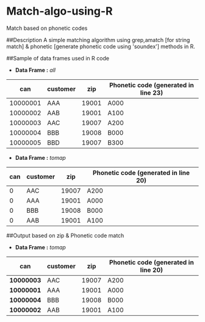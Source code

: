 # Match-algo-using-R
Match based on phonetic codes

##Description
A simple matching algorithm using grep,amatch [for string match] & phonetic [generate phonetic code using 'soundex'] methods in R.

##Sample of data frames used in R code
* **Data Frame :** *all* 
 

 | can       | customer        | zip        | Phonetic code (generated in line 23) |
 | ----------|-----------------|-----------|--------------------------------------|
 |10000001|	AAA|	19001|	A000|
 |10000002|	AAB|	19001|	A100|
 |10000003|	AAC|	19007|	A200|
 |10000004|	BBB|	19008|	B000|
 |10000005|	BBD|	19007|	B300|

* **Data Frame :** *tomap* 
 

 | can       | customer        | zip        | Phonetic code (generated in line 20) |
 | ----------|-----------------|------------|--------------------------------------|
 |0|	AAC|	19007|	A200|
 |0|	AAA|	19001|	A000|
 |0|	BBB|	19008|	B000|
 |0|	AAB|	19001|	A100|


##Output based on zip & Phonetic code match
* **Data Frame :** *tomap* 
 
 | can       | customer        | zip        | Phonetic code (generated in line 20) |
 | ----------|-----------------|------------|--------------------------------------|
 |**10000003**|	AAC|	19007|	A200|
 |**10000001**|	AAA|	19001|	A000|
 |**10000004**|	BBB|	19008|	B000|
 |**10000002**|	AAB|	19001|	A100|

